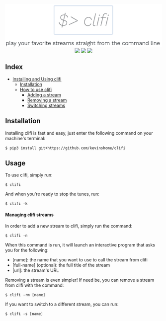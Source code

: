 <p align="center">

<img src=clifi.png>
<br>

<img src="https://img.shields.io/github/license/kevinshome/clifi">
<img src="https://img.shields.io/maintenance/yes/2020">
<img src="https://img.shields.io/github/last-commit/kevinshome/clifi">

</p>

## Index
- [Installing and Using clifi](#Installation)
    - [Installation](#Installation)
    - [How to use clifi](#Usage)
        - [Adding a stream](#Managing-clifi-streams)
        - [Removing a stream](#rm-stream)
        - [Switching streams](#switch-stream)

## Installation
Installing clifi is fast and easy, just enter the following command on your machine's terminal:

```
$ pip3 install git+https://github.com/kevinshome/clifi
```

## Usage
To use clifi, simply run:

```
$ clifi
```

And when you're ready to stop the tunes, run:

```
$ clifi -k
```

#### Managing clifi streams
In order to add a new stream to clifi, simply run the command:

```
$ clifi -n 
```

When this command is run, it will launch an interactive program that asks you for the following:

- \[name\]: the name that you want to use to call the stream from clifi
- \[full-name\] (optional): the full title of the stream
- \[url\]: the stream's URL 

<div id='rm-stream'></div> <!-- anchor #rm-stream -->

Removing a stream is even simpler! If need be, you can remove a stream from clifi with the command:

```
$ clifi -rm [name]
```

<div id='switch-stream'></div> <!-- anchor #switch-stream -->

If you want to switch to a different stream, you can run:

```
$ clifi -s [name]
```